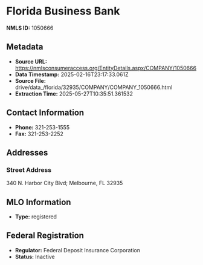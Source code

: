 # Florida Business Bank

**NMLS ID:** 1050666

## Metadata
- **Source URL:** https://nmlsconsumeraccess.org/EntityDetails.aspx/COMPANY/1050666
- **Data Timestamp:** 2025-02-16T23:17:33.061Z
- **Source File:** drive/data_/florida/32935/COMPANY/COMPANY_1050666.html
- **Extraction Time:** 2025-05-27T10:35:51.361532

## Contact Information
- **Phone:** 321-253-1555
- **Fax:** 321-253-2252

## Addresses
### Street Address
340 N. Harbor City Blvd; Melbourne, FL 32935

## MLO Information
- **Type:** registered

## Federal Registration
- **Regulator:** Federal Deposit Insurance Corporation
- **Status:** Inactive
